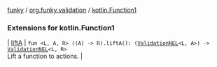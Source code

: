 [funky](../../index.md) / [org.funky.validation](../index.md) / [kotlin.Function1](.)

### Extensions for kotlin.Function1

| [liftA](lift-a.md) | `fun <L, A, R> ((A) -> R).liftA(): (`[`ValidationNEL`](../-validation-n-e-l/index.md)`<L, A>) -> `[`ValidationNEL`](../-validation-n-e-l/index.md)`<L, R>`<br>Lift a function to actions. |

